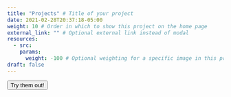 ```yaml
---
title: "Projects" # Title of your project
date: 2021-02-28T20:37:18-05:00
weight: 10 # Order in which to show this project on the home page
external_link: "" # Optional external link instead of modal
resources:
  - src:
    params:
      weight: -100 # Optional weighting for a specific image in this project folder
draft: false
---
```


<div class="btn-container">
    <button type="button"class="button" onclick="location.href='/transliterate'">Try them out!</button>
</div>
